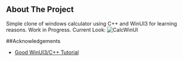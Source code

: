 ## About The Project
Simple clone of windows calculator using C++ and WinUI3 for learning reasons.
Work in Progress. Current Look:
![CalcWinUI](https://github.com/user-attachments/assets/a507587e-5f72-4aa3-9431-20d40681fcfc)

##Acknowledgements
- [Good WinUI3/C++ Tutorial](https://www.youtube.com/watch?v=E860EbdZHbI&t=2218s)
